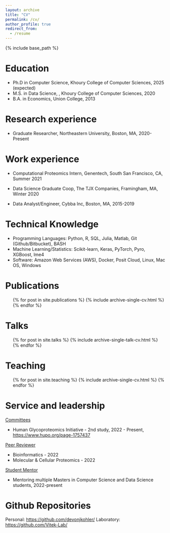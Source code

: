 ```yaml
---
layout: archive
title: "CV"
permalink: /cv/
author_profile: true
redirect_from:
  - /resume
---
```


{% include base_path %}

Education
======
* Ph.D in Computer Science, Khoury College of Computer Sciences, 2025 (expected)
* M.S. in Data Science, , Khoury College of Computer Sciences, 2020
* B.A. in Economics, Union College, 2013

Research experience
======
* Graduate Researcher, Northeastern University, Boston, MA, 2020-Present

Work experience
======
* Computational Proteomics Intern, Genentech, South San Francisco, CA, Summer 2021

* Data Science Graduate Coop, The TJX Companies, Framingham, MA, Winter 2020

* Data Analyst/Engineer, Cybba Inc, Boston, MA, 2015-2019

Technical Knowledge
======
* Programming Languages:      Python, R, SQL, Julia, Matlab, Git (Github/Bitbucket), BASH
* Machine Learning/Statistics: Scikit-learn, Keras, PyTorch, Pyro, XGBoost, lme4
* Software: 		       Amazon Web Services (AWS), Docker, Posit Cloud, Linux, Mac OS, Windows

Publications
======
  <ul>{% for post in site.publications %}
    {% include archive-single-cv.html %}
  {% endfor %}</ul>
  
Talks
======
  <ul>{% for post in site.talks %}
    {% include archive-single-talk-cv.html %}
  {% endfor %}</ul>
  
Teaching
======
  <ul>{% for post in site.teaching %}
    {% include archive-single-cv.html %}
  {% endfor %}</ul>
  
Service and leadership
======
<u>Committees</u>
* Human Glycoproteomics Initiative - 2nd study, 2022 - Present, https://www.hupo.org/page-1757437

<u>Peer Reviewer</u>
* Bioinformatics - 2022
* Molecular & Cellular Proteomics - 2022

<u>Student Mentor</u>
* Mentoring multiple Masters in Computer Science and Data Science students, 2022-present

Github Repositories
======
Personal: https://github.com/devonjkohler/
Laboratory: https://github.com/Vitek-Lab/
